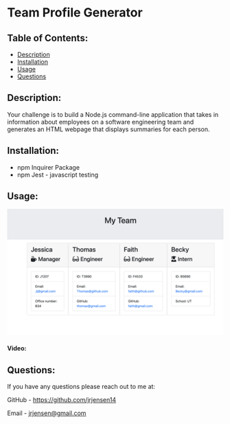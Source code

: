 # Team Profile Generator 

  ## Table of Contents:
  * [Description](#description)
  * [Installation](#installation)
  * [Usage](#usage)
  * [Questions](#questions)

  ## Description:
Your challenge is to build a Node.js command-line application that takes in information about employees on a software engineering team and generates an HTML webpage that displays summaries for each person. 

  ## Installation:
 - npm Inquirer Package 
 - npm Jest - javascript testing 

  ## Usage:
  ![alt text](dist/team-profile.png)

  #### Video:


  ## Questions:
  If you have any questions please reach out to me at:

  GitHub - https://github.com/jrjensen14
  
  Email - jrjensen@gmail.com




